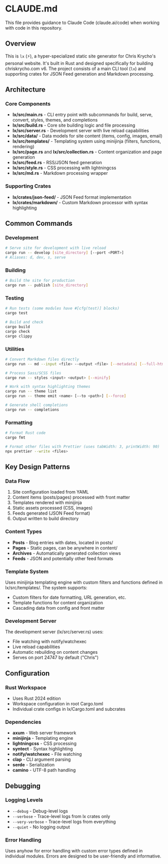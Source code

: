 # CLAUDE.md

This file provides guidance to Claude Code (claude.ai/code) when working with code in this repository.

## Overview

This is `lx` (⚡️), a hyper-specialized static site generator for Chris Krycho's personal website. It's built in Rust and designed specifically for building chriskrycho.com v6. The project consists of a main CLI tool (`lx`) and supporting crates for JSON Feed generation and Markdown processing.

## Architecture

### Core Components

- **lx/src/main.rs** - CLI entry point with subcommands for build, serve, convert, styles, themes, and completions
- **lx/src/build.rs** - Core site building logic and file processing
- **lx/src/server.rs** - Development server with live reload capabilities
- **lx/src/data/** - Data models for site content (items, config, images, email)
- **lx/src/templates/** - Templating system using minijinja (filters, functions, rendering)
- **lx/src/page.rs** and **lx/src/collection.rs** - Content organization and page generation
- **lx/src/feed.rs** - RSS/JSON feed generation
- **lx/src/style.rs** - CSS processing with lightningcss
- **lx/src/md.rs** - Markdown processing wrapper

### Supporting Crates

- **lx/crates/json-feed/** - JSON Feed format implementation
- **lx/crates/markdown/** - Custom Markdown processor with syntax highlighting

## Common Commands

### Development
```bash
# Serve site for development with live reload
cargo run -- develop [site_directory] [--port <PORT>]
# Aliases: d, dev, s, serve
```

### Building
```bash
# Build the site for production
cargo run -- publish [site_directory]
```

### Testing
```bash
# Run tests (some modules have #[cfg(test)] blocks)
cargo test

# Build and check
cargo build
cargo check
cargo clippy
```

### Utilities
```bash
# Convert Markdown files directly
cargo run -- md --input <file> --output <file> [--metadata] [--full-html]

# Process Sass/SCSS files
cargo run -- styles <input> <output> [--minify]

# Work with syntax highlighting themes
cargo run -- theme list
cargo run -- theme emit <name> [--to <path>] [--force]

# Generate shell completions
cargo run -- completions
```

### Formatting
```bash
# Format Rust code
cargo fmt

# Format other files with Prettier (uses tabWidth: 3, printWidth: 90)
npx prettier --write <files>
```

## Key Design Patterns

### Data Flow
1. Site configuration loaded from YAML
2. Content items (posts/pages) processed with front matter
3. Templates rendered with minijinja
4. Static assets processed (CSS, images)
5. Feeds generated (JSON Feed format)
6. Output written to build directory

### Content Types
- **Posts** - Blog entries with dates, located in posts/
- **Pages** - Static pages, can be anywhere in content/
- **Archives** - Automatically generated collection views
- **Feeds** - JSON and potentially other feed formats

### Template System
Uses minijinja templating engine with custom filters and functions defined in lx/src/templates/. The system supports:
- Custom filters for date formatting, URL generation, etc.
- Template functions for content organization
- Cascading data from config and front matter

### Development Server
The development server (lx/src/server.rs) uses:
- File watching with notify/watchexec
- Live reload capabilities
- Automatic rebuilding on content changes
- Serves on port 24747 by default ("Chris")

## Configuration

### Rust Workspace
- Uses Rust 2024 edition
- Workspace configuration in root Cargo.toml
- Individual crate configs in lx/Cargo.toml and subcrates

### Dependencies
- **axum** - Web server framework
- **minijinja** - Templating engine
- **lightningcss** - CSS processing
- **syntect** - Syntax highlighting
- **notify/watchexec** - File watching
- **clap** - CLI argument parsing
- **serde** - Serialization
- **camino** - UTF-8 path handling

## Debugging

### Logging Levels
- `--debug` - Debug-level logs
- `--verbose` - Trace-level logs from lx crates only
- `--very-verbose` - Trace-level logs from everything
- `--quiet` - No logging output

### Error Handling
Uses anyhow for error handling with custom error types defined in individual modules. Errors are designed to be user-friendly and informative.
